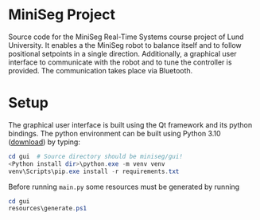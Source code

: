# MiniSeg Project
Source code for the MiniSeg Real-Time Systems course project of Lund University. 
It enables a the MiniSeg robot to balance itself and to follow positional setpoints in a single direction.
Additionally, a graphical user interface to communicate with the robot and to tune the controller is provided. The communication takes place via Bluetooth.

# Setup
The graphical user interface is built using the Qt framework and its python bindings. The python environment can be 
built using Python 3.10 ([download](https://www.python.org/ftp/python/3.10.10/python-3.10.10-amd64.exe)) by 
typing:
```powershell
cd gui  # Source directory should be miniseg/gui!
<Python install dir>\python.exe -m venv venv
venv\Scripts\pip.exe install -r requirements.txt
```

Before running `main.py` some resources must be generated by running
```powershell
cd gui
resources\generate.ps1
```
